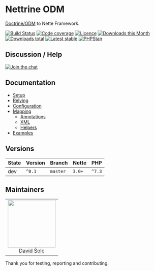 # Nettrine ODM

[Doctrine/ODM](https://www.doctrine-project.org/projects/mongodb-odm) to Nette Framework.

[![Build Status](https://img.shields.io/travis/nettrine/odm.svg?style=flat-square)](https://travis-ci.org/nettrine/odm)
[![Code coverage](https://img.shields.io/coveralls/nettrine/odm.svg?style=flat-square)](https://coveralls.io/r/nettrine/odm)
[![Licence](https://img.shields.io/packagist/l/nettrine/odm.svg?style=flat-square)](https://packagist.org/packages/nettrine/odm)
[![Downloads this Month](https://img.shields.io/packagist/dm/nettrine/odm.svg?style=flat-square)](https://packagist.org/packages/nettrine/odm)
[![Downloads total](https://img.shields.io/packagist/dt/nettrine/odm.svg?style=flat-square)](https://packagist.org/packages/nettrine/odm)
[![Latest stable](https://img.shields.io/packagist/v/nettrine/odm.svg?style=flat-square)](https://packagist.org/packages/nettrine/odm)
[![PHPStan](https://img.shields.io/badge/PHPStan-enabled-brightgreen.svg?style=flat-square)](https://github.com/phpstan/phpstan)

## Discussion / Help

[![Join the chat](https://img.shields.io/gitter/room/nettrine/nettrine.svg?style=flat-square)](https://gitter.im/nettrine/nettrine)

## Documentation

- [Setup](.docs/README.md#setup)
- [Relying](.docs/README.md#relying)
- [Configuration](.docs/README.md#configuration)
- [Mapping](.docs/README.md#mapping)
  - [Annotations](.docs/README.md#annotations)
  - [XML](.docs/README.md#xml)
  - [Helpers](.docs/README.md#helpers)
- [Examples](.docs/README.md#examples)

## Versions

| State       | Version     | Branch   | Nette  | PHP    |
|-------------|-------------|----------|--------|--------|
| dev         | `^0.1`      | `master` | `3.0+` | `^7.3` |

## Maintainers

<table>
  <tbody>
    <tr>
      <td align="center">
        <a href="https://github.com/solcik">
            <img width="150" height="150" src="https://avatars2.githubusercontent.com/u/1543737?v=3&s=150">
        </a>
        </br>
        <a href="https://github.com/solcik">David Šolc</a>
      </td>
    </tr>
  </tbody>
</table>

Thank you for testing, reporting and contributing.
